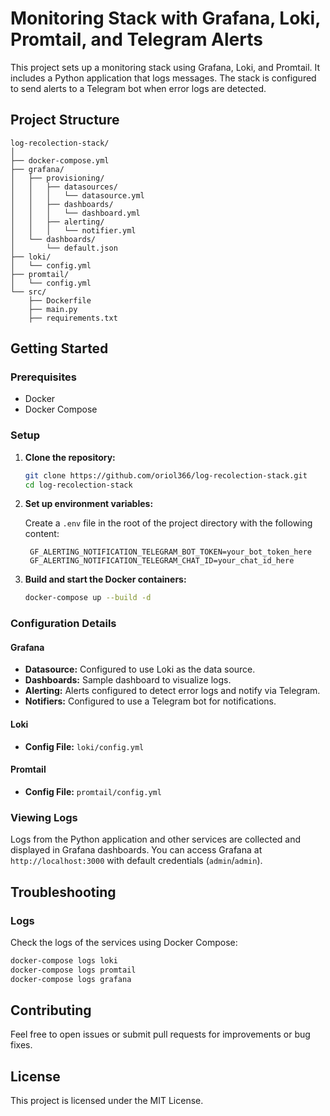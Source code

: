 # Monitoring Stack with Grafana, Loki, Promtail, and Telegram Alerts

This project sets up a monitoring stack using Grafana, Loki, and Promtail. It includes a Python application that logs messages. The stack is configured to send alerts to a Telegram bot when error logs are detected.

## Project Structure

```
log-recolection-stack/
│
├── docker-compose.yml
├── grafana/
│   ├── provisioning/
│   │   ├── datasources/
│   │   │   └── datasource.yml
│   │   ├── dashboards/
│   │   │   └── dashboard.yml
│   │   ├── alerting/
│   │   │   └── notifier.yml
│   └── dashboards/
│       └── default.json
├── loki/
│   └── config.yml
├── promtail/
│   └── config.yml
└── src/
    ├── Dockerfile
    ├── main.py
    ├── requirements.txt
```

## Getting Started

### Prerequisites

- Docker
- Docker Compose

### Setup

1. **Clone the repository:**

   ```sh
   git clone https://github.com/oriol366/log-recolection-stack.git
   cd log-recolection-stack
   ```

2. **Set up environment variables:**

   Create a `.env` file in the root of the project directory with the following content:

   ```env
    GF_ALERTING_NOTIFICATION_TELEGRAM_BOT_TOKEN=your_bot_token_here
    GF_ALERTING_NOTIFICATION_TELEGRAM_CHAT_ID=your_chat_id_here
   ```

4. **Build and start the Docker containers:**

   ```sh
   docker-compose up --build -d
   ```

### Configuration Details

#### Grafana

- **Datasource:** Configured to use Loki as the data source.
- **Dashboards:** Sample dashboard to visualize logs.
- **Alerting:** Alerts configured to detect error logs and notify via Telegram.
- **Notifiers:** Configured to use a Telegram bot for notifications.

#### Loki

- **Config File:** `loki/config.yml`

#### Promtail

- **Config File:** `promtail/config.yml`


### Viewing Logs

Logs from the Python application and other services are collected and displayed in Grafana dashboards. You can access Grafana at `http://localhost:3000` with default credentials (`admin`/`admin`).

## Troubleshooting


### Logs

Check the logs of the services using Docker Compose:

```sh
docker-compose logs loki
docker-compose logs promtail
docker-compose logs grafana
```

## Contributing

Feel free to open issues or submit pull requests for improvements or bug fixes.

## License

This project is licensed under the MIT License.